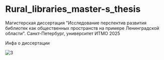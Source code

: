# Rural_libraries_master-s_thesis
Магистерская диссертация "Исследование перспектив развития библиотек как общественных пространств на примере Ленинградской области". Санкт-Петербург, университет ИТМО 2025

Инфа о диссертации

![]()![3](https://github.com/user-attachments/assets/02f03548-f15e-4572-9fa2-49dc55f0c4c7)
